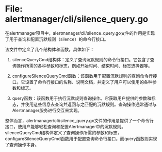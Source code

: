 # File: alertmanager/cli/silence_query.go

在alertmanager项目中，alertmanager/cli/silence_query.go文件的作用是实现了用于查询和配置沉默规则（silence）的命令行接口。

该文件中定义了几个结构体和函数，具体如下：

1. silenceQueryCmd结构体：定义了查询沉默规则的命令行接口。它包含了查询操作所需的各种参数和标志，例如开始时间、结束时间、标签选择器等。

2. configureSilenceQueryCmd函数：该函数用于配置沉默规则的查询命令行接口。它设置了命令行接口的名称、说明文档，并定义了用户可以使用的各种参数和标志。

3. query函数：该函数用于执行沉默规则查询操作。它获取用户提供的参数和标志，并使用这些信息去查询并返回与之匹配的沉默规则。查询操作通常通过与Alertmanager服务进行交互来实现。

整体而言，alertmanager/cli/silence_query.go文件的作用是提供了一个命令行接口，使用户能够轻松查询和配置Alertmanager中的沉默规则。silenceQueryCmd结构体定义了查询操作所需的参数和标志，configureSilenceQueryCmd函数用于配置查询命令行接口，而query函数则实现了查询操作本身。


